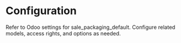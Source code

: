 # Configuration

Refer to Odoo settings for sale_packaging_default. Configure related models, access rights, and options as needed.
